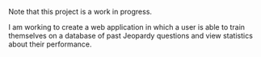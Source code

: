 Note that this project is a work in progress. 

I am working to create a web application in which a user is able to train themselves on a database of past Jeopardy questions and view statistics about their performance.
